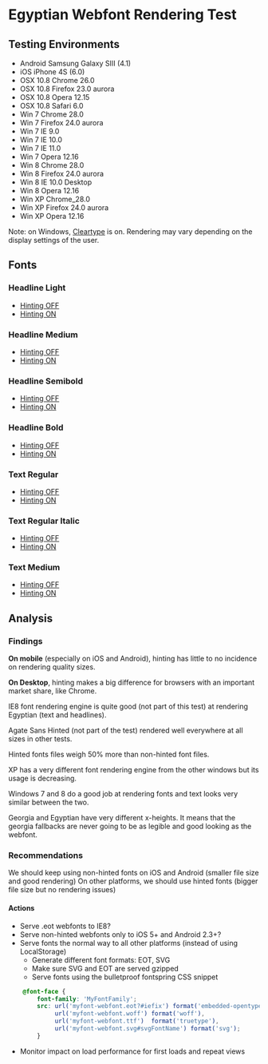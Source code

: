 # Egyptian Webfont Rendering Test

## Testing Environments
- Android Samsung Galaxy SIII (4.1)
- iOS iPhone 4S (6.0)
- OSX 10.8 Chrome 26.0
- OSX 10.8 Firefox 23.0 aurora
- OSX 10.8 Opera 12.15
- OSX 10.8 Safari 6.0
- Win 7 Chrome 28.0
- Win 7 Firefox 24.0 aurora
- Win 7 IE 9.0
- Win 7 IE 10.0
- Win 7 IE 11.0
- Win 7 Opera 12.16
- Win 8 Chrome 28.0
- Win 8 Firefox 24.0 aurora
- Win 8 IE 10.0 Desktop
- Win 8 Opera 12.16
- Win XP Chrome_28.0
- Win XP Firefox 24.0 aurora
- Win XP Opera 12.16

Note: on Windows, [Cleartype](http://en.wikipedia.org/wiki/ClearType "ClearType - Wikipedia, the free encyclopedia") is on. Rendering may vary depending on the display settings of the user.


## Fonts

### Headline Light
- [Hinting OFF](http://www.kaelig.fr/gu/fonts/hint-off/EgyptianHeadline-Light/Guardian%20Egyp%20Web-Light.html)
- [Hinting ON](http://www.kaelig.fr/gu/fonts/hint-on/EgyptianHeadline-Light/Guardian%20Egyp%20Web-Light.html)

### Headline Medium
- [Hinting OFF](http://www.kaelig.fr/gu/fonts/hint-off/EgyptianHeadline-Medium/Guardian%20Egyp%20Web-Medium.html)
- [Hinting ON](http://www.kaelig.fr/gu/fonts/hint-on/EgyptianHeadline-Medium/Guardian%20Egyp%20Web-Medium.html)

### Headline Semibold
- [Hinting OFF](http://www.kaelig.fr/gu/fonts/hint-off/EgyptianHeadline-Semibold/Guardian%20Egyp%20Web-Semibold.html)
- [Hinting ON](http://www.kaelig.fr/gu/fonts/hint-on/EgyptianHeadline-Semibold/Guardian%20Egyp%20Web-Semibold.html)

### Headline Bold
- [Hinting OFF](http://www.kaelig.fr/gu/fonts/hint-off/EgyptianHeadline-Bold/Guardian%20Egyp%20Web-Bold.html)
- [Hinting ON](http://www.kaelig.fr/gu/fonts/hint-on/EgyptianHeadline-Bold/Guardian%20Egyp%20Web-Bold.html)

### Text Regular
- [Hinting OFF](http://www.kaelig.fr/gu/fonts/hint-off/EgyptianText-Regular/Guardian%20Text%20Egyp%20Web-Reg.html)
- [Hinting ON](http://www.kaelig.fr/gu/fonts/hint-on/EgyptianText-Regular/Guardian%20Text%20Egyp%20Web-Reg.html)

### Text Regular Italic
- [Hinting OFF](http://www.kaelig.fr/gu/fonts/hint-off/EgyptianText-RegularItalic/Guardian%20Text%20Egyp%20Web-Reg%20It.html)
- [Hinting ON](http://www.kaelig.fr/gu/fonts/hint-on/EgyptianText-RegularItalic/Guardian%20Text%20Egyp%20Web-Reg%20It.html)

### Text Medium
- [Hinting OFF](http://www.kaelig.fr/gu/fonts/hint-off/EgyptianText-Medium/Guardian%20Text%20Egyp%20Web-Med.html)
- [Hinting ON](http://www.kaelig.fr/gu/fonts/hint-on/EgyptianText-Medium/Guardian%20Text%20Egyp%20Web-Med.html)


## Analysis

### Findings

**On mobile** (especially on iOS and Android), hinting has little to no incidence on rendering quality sizes.

**On Desktop**, hinting makes a big difference for browsers with an important market share, like Chrome.

IE8 font rendering engine is quite good (not part of this test) at rendering Egyptian (text and headlines).

Agate Sans Hinted (not part of the test) rendered well everywhere at all sizes in other tests.

Hinted fonts files weigh 50% more than non-hinted font files.

XP has a very different font rendering engine from the other windows but its usage is decreasing.

Windows 7 and 8 do a good job at rendering fonts and text looks very similar between the two.

Georgia and Egyptian have very different x-heights. It means that the georgia fallbacks are never going to be as legible and good looking as the webfont.

### Recommendations

We should keep using non-hinted fonts on iOS and Android (smaller file size and good rendering)
On other platforms, we should use hinted fonts (bigger file size but no rendering issues)

#### Actions

- Serve .eot webfonts to IE8?
- Serve non-hinted webfonts only to iOS 5+ and Android 2.3+?
- Serve fonts the normal way to all other platforms (instead of using LocalStorage)
    - Generate different font formats: EOT, SVG
    - Make sure SVG and EOT are served gzipped
    - Serve fonts using the bulletproof fontspring CSS snippet

```css
    @font-face {
        font-family: 'MyFontFamily';
        src: url('myfont-webfont.eot?#iefix') format('embedded-opentype'),
             url('myfont-webfont.woff') format('woff'),
             url('myfont-webfont.ttf')  format('truetype'),
             url('myfont-webfont.svg#svgFontName') format('svg');
        }
```

- Monitor impact on load performance for first loads and repeat views
